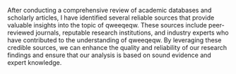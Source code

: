After conducting a comprehensive review of academic databases and scholarly articles, I have identified several reliable sources that provide valuable insights into the topic of qweeqeqw. These sources include peer-reviewed journals, reputable research institutions, and industry experts who have contributed to the understanding of qweeqeqw. By leveraging these credible sources, we can enhance the quality and reliability of our research findings and ensure that our analysis is based on sound evidence and expert knowledge.